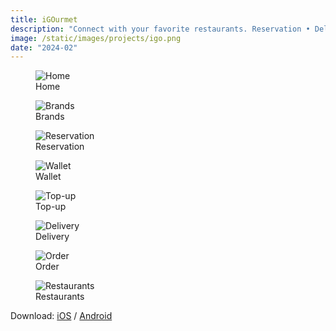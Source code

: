 ```yaml
---
title: iGOurmet
description: "Connect with your favorite restaurants. Reservation • Delivery • Wallet • Cashback"
image: /static/images/projects/igo.png
date: "2024-02"
---
```


<div class="side-by-side">
  <figure>
    <img alt="Home" src="/static/images/projects/igo-1.webp" class="side-by-side-img">
    <figcaption class="side-by-side-caption">Home</figcaption>
  </figure>
  <figure>
    <img alt="Brands" src="/static/images/projects/igo-3.webp" class="side-by-side-img">
    <figcaption class="side-by-side-caption">Brands</figcaption>
  </figure>
  <figure>
    <img alt="Reservation" src="/static/images/projects/igo-6.webp" class="side-by-side-img">
    <figcaption class="side-by-side-caption">Reservation</figcaption>
  </figure>
  <figure>
    <img alt="Wallet" src="/static/images/projects/igo-5.webp" class="side-by-side-img">
    <figcaption class="side-by-side-caption">Wallet</figcaption>
  </figure>
</div>

<div class="side-by-side">
  <figure>
    <img alt="Top-up" src="/static/images/projects/igo-9.webp" class="side-by-side-img">
    <figcaption class="side-by-side-caption">Top-up</figcaption>
  </figure>
  <figure>
    <img alt="Delivery" src="/static/images/projects/igo-7.webp" class="side-by-side-img">
    <figcaption class="side-by-side-caption">Delivery</figcaption>
  </figure>
  <figure>
    <img alt="Order" src="/static/images/projects/igo-10.webp" class="side-by-side-img">
    <figcaption class="side-by-side-caption">Order</figcaption>
  </figure>
  <figure>
    <img alt="Restaurants" src="/static/images/projects/igo-4.webp" class="side-by-side-img">
    <figcaption class="side-by-side-caption">Restaurants</figcaption>
  </figure>
</div>

Download: [iOS](https://apps.apple.com/vn/app/igourmet/id6478311173) / [Android](https://play.google.com/store/apps/details?id=vn.takahiro.igourmet)
